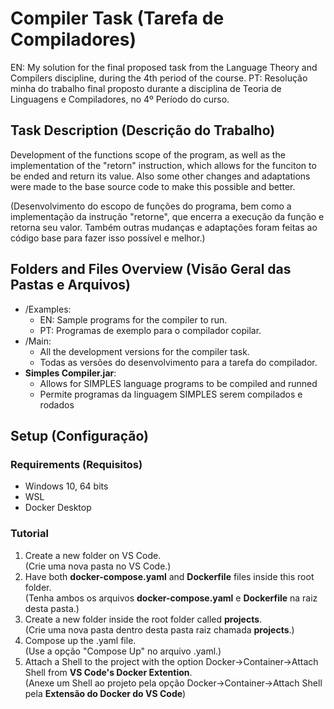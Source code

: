 # Compiler Task (Tarefa de Compiladores)

EN: My solution for the final proposed task from the Language Theory and Compilers discipline, during the 4th period of the course.
PT: Resolução minha do trabalho final proposto durante a disciplina de Teoria de Linguagens e Compiladores, no 4º Período do curso.

## Task Description (Descrição do Trabalho)

Development of the functions scope of the program, as well as the implementation of the "retorn" instruction, which allows for the funciton to be ended and return its value. Also some other changes and adaptations were made to the base source code to make this possible and better.

(Desenvolvimento do escopo de funções do programa, bem como a implementação da instrução "retorne", que encerra a execução da função e retorna seu valor. Também outras mudanças e adaptações foram feitas ao código base para fazer isso possível e melhor.)

## Folders and Files Overview (Visão Geral das Pastas e Arquivos)
- /Examples:
  - EN: Sample programs for the compiler to run.
  - PT: Programas de exemplo para o compilador copilar.
- /Main:
  - All the development versions for the compiler task.
  - Todas as versões do desenvolvimento para a tarefa do compilador.
- **Simples Compiler.jar**:
  - Allows for SIMPLES language programs to be compiled and runned
  - Permite programas da linguagem SIMPLES serem compilados e rodados

## Setup (Configuração)

### Requirements (Requisitos)
- Windows 10, 64 bits
- WSL
- Docker Desktop

### Tutorial
1. Create a new folder on VS Code.\
(Crie uma nova pasta no VS Code.)
2. Have both **docker-compose.yaml** and **Dockerfile** files inside this root folder.\
(Tenha ambos os arquivos **docker-compose.yaml** e **Dockerfile** na raiz desta pasta.)
3. Create a new folder inside the root folder called **projects**.\
(Crie uma nova pasta dentro desta pasta raiz chamada **projects**.)
4. Compose up the .yaml file.\
(Use a opção "Compose Up" no arquivo .yaml.)
5. Attach a Shell to the project with the option Docker->Container->Attach Shell from **VS Code's Docker Extention**.\
(Anexe um Shell ao projeto pela opção Docker->Container->Attach Shell pela **Extensão do Docker do VS Code**)
